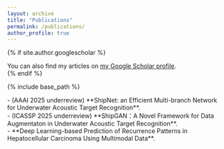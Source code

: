 ```yaml
---
layout: archive
title: "Publications"
permalink: /publications/
author_profile: true
---
```


{% if site.author.googlescholar %}
  <div class="wordwrap">You can also find my articles on <a href="{{site.author.googlescholar}}">my Google Scholar profile</a>.</div>
{% endif %}

{% include base_path %}

<!-- {% for post in site.publications reversed %}
  {% include archive-single.html %}
{% endfor %} -->
<div class='paper-box-text' markdown="1">
-	 (AAAI 2025 underreview) **ShipNet: an Efficient Multi-branch Network for Underwater Acoustic Target Recognition**.
</div>

<div class='paper-box-text' markdown="1">
-	 (ICASSP 2025 underreview) **ShipGAN：A Novel Framework for Data Augmentaton in Underwater Acoustic Target Recognition**.
</div>

<div class='paper-box-text' markdown="1">
-	 **Deep Learning-based Prediction of Recurrence Patterns in Hepatocellular Carcinoma Using Multimodal Data**.
</div>